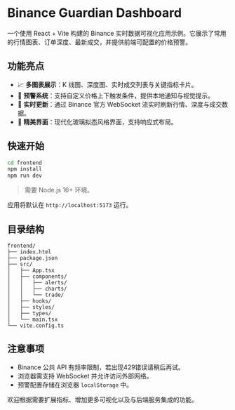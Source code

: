 # Binance Guardian Dashboard

一个使用 React + Vite 构建的 Binance 实时数据可视化应用示例。它展示了常用的行情图表、订单深度、最新成交，并提供前端可配置的价格预警。

## 功能亮点

- 📈 **多图表展示**：K 线图、深度图、实时成交列表与关键指标卡片。
- 🔔 **预警系统**：支持自定义价格上下触发条件，提供本地通知与视觉提示。
- 🔄 **实时更新**：通过 Binance 官方 WebSocket 流实时刷新行情、深度与成交数据。
- 🎨 **精美界面**：现代化玻璃拟态风格界面，支持响应式布局。

## 快速开始

```bash
cd frontend
npm install
npm run dev
```

> 需要 Node.js 16+ 环境。

应用将默认在 `http://localhost:5173` 运行。

## 目录结构

```
frontend/
├── index.html
├── package.json
├── src/
│   ├── App.tsx
│   ├── components/
│   │   ├── alerts/
│   │   ├── charts/
│   │   └── trade/
│   ├── hooks/
│   ├── styles/
│   ├── types/
│   └── main.tsx
└── vite.config.ts
```

## 注意事项

- Binance 公共 API 有频率限制，若出现429错误请稍后再试。
- 浏览器需支持 WebSocket 并允许访问外部网络。
- 预警配置存储在浏览器 `localStorage` 中。

欢迎根据需要扩展指标、增加更多可视化以及与后端服务集成的功能。
